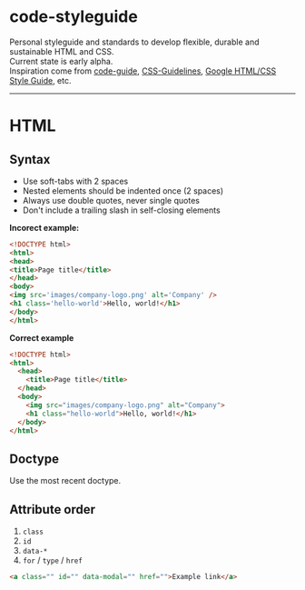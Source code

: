 code-styleguide
===============

Personal styleguide and standards to develop flexible, durable and sustainable HTML and CSS.  
Current state is early alpha.  
Inspiration come from [code-guide](https://github.com/mdo/code-guide), [CSS-Guidelines](https://github.com/csswizardry/CSS-Guidelines), [Google HTML/CSS Style Guide](http://google-styleguide.googlecode.com/svn/trunk/htmlcssguide.xml), etc.

***

# HTML

## Syntax

- Use soft-tabs with 2 spaces
- Nested elements should be indented once (2 spaces)
- Always use double quotes, never single quotes
- Don't include a trailing slash in self-closing elements

**Incorect example:**

```html
<!DOCTYPE html>
<html>
<head>
<title>Page title</title>
</head>
<body>
<img src='images/company-logo.png' alt='Company' />
<h1 class='hello-world'>Hello, world!</h1>
</body>
</html>
```

**Correct example**

```html
<!DOCTYPE html>
<html>
  <head>
    <title>Page title</title>
  </head>
  <body>
    <img src="images/company-logo.png" alt="Company">
    <h1 class="hello-world">Hello, world!</h1>
  </body>
</html>
```

## Doctype

Use the most recent doctype.

## Attribute order

1. `class`
1. `id`
1. `data-*`
1. `for` /  `type` /  `href`

```html
<a class="" id="" data-modal="" href="">Example link</a>
```


